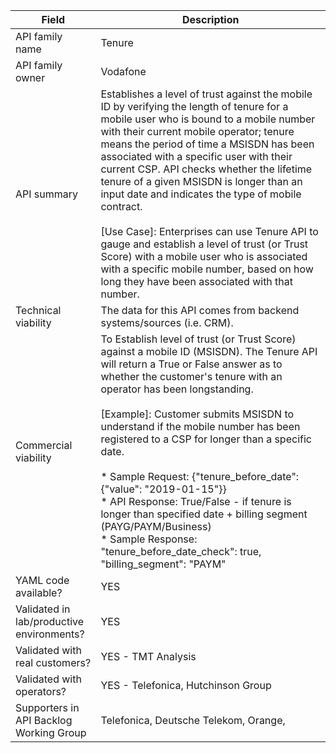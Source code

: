 | **Field** | Description | 
| ---- | ----- |
| API family name | Tenure |
| API family owner | Vodafone |
| API summary | Establishes a level of trust against the mobile ID by verifying the length of tenure for a mobile user who is bound to a mobile number with their current mobile operator; tenure means the period of time a MSISDN has been associated with a specific user with their current CSP. API checks whether the lifetime tenure of a given MSISDN is longer than an input date and indicates the type of mobile contract.<br><br>[Use Case]: Enterprises can use Tenure API to gauge and establish a level of trust (or Trust Score) with a mobile user who is associated with a specific mobile number, based on how long they have been associated with that number. |
| Technical viability | The data for this API comes from backend systems/sources (i.e. CRM). 
| Commercial viability | To Establish level of trust (or Trust Score) against a mobile ID (MSISDN). The Tenure API will return a True or False answer as to whether the customer's tenure with an operator has been longstanding.<br><br>[Example]: Customer submits MSISDN to understand if the mobile number has been registered to a CSP for longer than a specific date. <br><br>* Sample Request: {"tenure_before_date":{"value": "2019-01-15"}} <br>* API   Response: True/False -  if tenure is longer than specified date + billing segment  (PAYG/PAYM/Business) <br>* Sample   Response: "tenure_before_date_check":   true,    "billing_segment":   "PAYM" |
| YAML code available? | YES |
| Validated in lab/productive environments? | YES |
| Validated with real customers? | YES - TMT Analysis |
| Validated with operators? | YES - Telefonica, Hutchinson Group |
| Supporters in API Backlog Working Group | Telefonica, Deutsche Telekom, Orange, |
